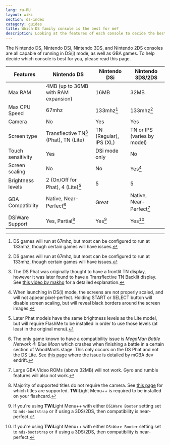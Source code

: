 ```yaml
---
lang: ru-RU
layout: wiki
section: ds-index
category: guides
title: Which DS family console is the best for me?
description: Looking at the features of each console to decide the best DS(i) mode experience
---
```


The Nintendo DS, Nintendo DSi, Nintendo 3DS, and Nintendo 2DS consoles are all capable of running in DS(i) mode, as well as GBA games. To help decide which console is best for you, please read this page.

| Features          | Nintendo DS                                            | Nintendo DSi                                                 | Nintendo 3DS/2DS                               |
| ----------------- | ------------------------------------------------------ | ------------------------------------------------------------ | ---------------------------------------------- |
| Max RAM           | 4MB (up to 36MB with RAM expansion) | 16MB                                                         | 32MB                                           |
| Max CPU Speed     | 67mhz                                                  | 133mhz[^1]                                                   | 133mhz[^1]                                     |
| Camera            | No                                                     | Yes                                                          | Yes                                            |
| Screen type       | Transflective TN[^2] (Phat), TN (Lite)                 | TN (Regular), IPS (XL) | TN or IPS (varies by model) |
| Touch sensitivity | Yes                                                    | DSi mode only                                                | No                                             |
| Screen scaling    | No                                                     | No                                                           | Yes[^3]                                        |
| Brightness levels | 2 (On/Off for Phat), 4 (Lite)[^4]                      | 5                                                            | 5                                              |
| GBA Compatiblity  | Native, Near-Perfect[^5]                               | Great                                                        | Native, Near-Perfect[^6]                       |
| DSiWare Support   | Yes, Partial[^7]                                       | Yes[^8]                                                      | Yes[^8]                                        |

[^1]: DS games will run at 67mhz, but most can be configured to run at 133mhz, though certain games will have issues.

[^2]: The DS Phat was originally thought to have a frontlit TN display, however it was later found to have a Transflective TN Backlit display. See [this video by makho](https://www.youtube.com/watch?v=84H5SJFJRlU) for a detailed explanation.

[^3]: When launching in DS(i) mode, the screens are not properly scaled, and will not appear pixel-perfect. Holding START or SELECT button will disable screen scaling, but will reveal black borders around the screen images.

[^4]: Later Phat models have the same brightness levels as the Lite model, but will require FlashMe to be installed in order to use those levels (at least in the original menu).

[^5]: The only game known to have a compatibility issue is _MegaMan Battle Network 4: Blue Moon_ which crashes when finishing a battle in a certain section of WoodMan’s stage. This only occurs on the DS Phat and not the DS Lite. See [this page](https://mgba.io/2017/05/29/holy-grail-bugs/#mega-man-battle-network-4) where the issue is detailed by mGBA dev endrift.

[^6]: Large GBA Video ROMs (above 32MB) will not work. Gyro and rumble features will also not work.

[^7]: Majority of supported titles do not require the camera. See [this page](https://github.com/DS-Homebrew/TWiLightMenu/blob/master/universal/include/compatibleDSiWareMap.h) for which titles are supported. **TW**i**L**ight Menu++ is required to be installed on your flashcard.

[^8]: If you're using **TW**i**L**ight Menu++ with either `DSiWare Booter` setting set to `nds-bootstrap` or if using a 3DS/2DS, then compatibility is near-perfect.
